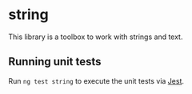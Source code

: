 # string

This library is a toolbox to work with strings and text.

## Running unit tests

Run `ng test string` to execute the unit tests via [Jest](https://jestjs.io).
